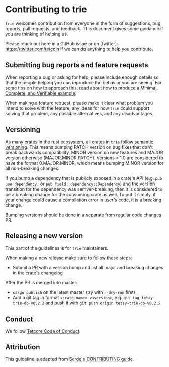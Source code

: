 # Contributing to trie

`trie` welcomes contribution from everyone in the form of suggestions, bug
reports, pull requests, and feedback. This document gives some guidance if you
are thinking of helping us.

Please reach out here in a GitHub issue or on [twitter]: https://twitter.com/tetcoin if we can do anything to help you contribute.

## Submitting bug reports and feature requests

When reporting a bug or asking for help, please include enough details so that
the people helping you can reproduce the behavior you are seeing. For some tips
on how to approach this, read about how to produce a [Minimal, Complete, and
Verifiable example].

[Minimal, Complete, and Verifiable example]: https://stackoverflow.com/help/mcve

When making a feature request, please make it clear what problem you intend to
solve with the feature, any ideas for how `trie` could support solving that problem, any possible alternatives, and any disadvantages.

## Versioning

As many crates in the rust ecosystem, all crates in `trie` follow [semantic versioning]. This means bumping PATCH version on bug fixes that don't break backwards compatibility, MINOR version on new features and MAJOR version otherwise (MAJOR.MINOR.PATCH). Versions < 1.0 are considered to have the format 0.MAJOR.MINOR, which means bumping MINOR version for all non-breaking changes.

If you bump a dependency that is publicly exposed in a crate's API (e.g. `pub use dependency;` or `pub field: dependency::Dependency`) and the version transition for the dependency was semver-breaking, then it is considered to be a breaking change for the consuming crate as well. To put it simply, if your change could cause a compilation error in user's code, it is a breaking change.

Bumping versions should be done in a separate from regular code changes PR.

[semantic versioning]: https://semver.org/

## Releasing a new version

This part of the guidelines is for `trie` maintainers.

When making a new release make sure to follow these steps:
* Submit a PR with a version bump and list all major and breaking changes in the crate's changelog

After the PR is merged into master:
* `cargo publish` on the latest master (try with `--dry-run` first)
* Add a git tag in format `<crate-name>-v<version>`,
e.g. `git tag tetsy-trie-db-v0.2.2` and push it with `git push origin tetsy-trie-db-v0.2.2`

## Conduct

We follow [Tetcore Code of Conduct].

[Tetcore Code of Conduct]: https://github.com/tetcoin/tetcore/blob/master/CODE_OF_CONDUCT.adoc

## Attribution

This guideline is adapted from [Serde's CONTRIBUTING guide].

[Serde's CONTRIBUTING guide]: https://github.com/serde-rs/serde/blob/master/CONTRIBUTING.md
